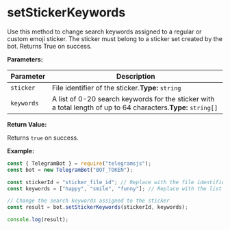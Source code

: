 # setStickerKeywords

Use this method to change search keywords assigned to a regular or custom emoji sticker. The sticker must belong to a sticker set created by the bot. Returns True on success.

**Parameters:**

| Parameter  | Description                                                                                                    |
| ---------- | -------------------------------------------------------------------------------------------------------------- |
| `sticker`  | File identifier of the sticker.**Type:** `string`                                                              |
| `keywords` | A list of 0-20 search keywords for the sticker with a total length of up to 64 characters.**Type:** `string[]` |

**Return Value:**

Returns `true` on success.

**Example:**

```javascript
const { TelegramBot } = require("telegramsjs");
const bot = new TelegramBot("BOT_TOKEN");

const stickerId = "sticker_file_id"; // Replace with the file identifier of the sticker
const keywords = ["happy", "smile", "funny"]; // Replace with the list of search keywords for the sticker

// Change the search keywords assigned to the sticker
const result = bot.setStickerKeywords(stickerId, keywords);

console.log(result);
```
